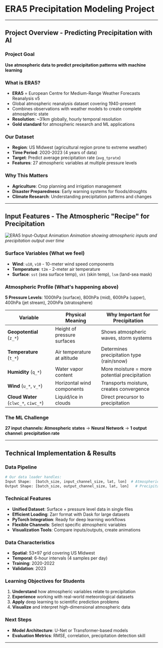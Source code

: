 # ERA5 Precipitation Modeling Project

---

## Project Overview - Predicting Precipitation with AI

### **Project Goal**
**Use atmospheric data to predict precipitation patterns with machine learning**

### **What is ERA5?**
- **ERA5** = European Centre for Medium-Range Weather Forecasts Reanalysis v5
- Global atmospheric reanalysis dataset covering 1940-present
- Combines observations with weather models to create complete atmospheric state
- **Resolution**: ~31km globally, hourly temporal resolution
- **Gold standard** for atmospheric research and ML applications

### **Our Dataset**
- **Region**: US Midwest (agricultural region prone to extreme weather)
- **Time Period**: 2020-2023 (4 years of data)
- **Target**: Predict average precipitation rate (`avg_tprate`)
- **Features**: 27 atmospheric variables at multiple pressure levels

### **Why This Matters**
- **Agriculture**: Crop planning and irrigation management
- **Disaster Preparedness**: Early warning systems for floods/droughts
- **Climate Research**: Understanding precipitation patterns and changes

---

## Input Features - The Atmospheric "Recipe" for Precipitation

![ERA5 Input-Output Animation](https://github.com/XuShaoming/ai_for_earth_era5/tree/master/visualization_outputs/.ipynb_checkpoints/animation_input_output_8frames.gif)
*Animation showing atmospheric inputs and precipitation output over time*

### **Surface Variables** (What we feel)
- **Wind**: `u10`, `v10` - 10-meter wind speed components
- **Temperature**: `t2m` - 2-meter air temperature  
- **Surface**: `sst` (sea surface temp), `skt` (skin temp), `lsm` (land-sea mask)

### **Atmospheric Profile** (What's happening above)
**5 Pressure Levels**: 1000hPa (surface), 800hPa (mid), 600hPa (upper), 400hPa (jet stream), 200hPa (stratosphere)

| Variable | Physical Meaning | Why Important for Precipitation |
|----------|------------------|--------------------------------|
| **Geopotential** (`z_*`) | Height of pressure surfaces | Shows atmospheric waves, storm systems |
| **Temperature** (`t_*`) | Air temperature at altitude | Determines precipitation type (rain/snow) |
| **Humidity** (`q_*`) | Water vapor content | More moisture = more potential precipitation |
| **Wind** (`u_*`, `v_*`) | Horizontal wind components | Transports moisture, creates convergence |
| **Cloud Water** (`clwc_*`, `ciwc_*`) | Liquid/ice in clouds | Direct precursor to precipitation |

### **The ML Challenge**
**27 input channels: Atmospheric states** → **Neural Network** → **1 output channel: precipitation rate**

---

## Technical Implementation & Results

### **Data Pipeline**
```python
# Our data loader handles:
Input Shape:  [batch_size, input_channel_size, lat, lon]  # Atmospheric state
Output Shape: [batch_size, output_channel_size, lat, lon]   # Precipitation map
```

###  **Technical Features**
- **Unified Dataset**: Surface + pressure level data in single files
- **Efficient Loading**: Zarr format with Dask for large datasets
- **PyTorch Integration**: Ready for deep learning workflows
- **Flexible Channels**: Select specific atmospheric variables
- **Visualization Tools**: Compare inputs/outputs, create animations

### **Data Characteristics**
- **Spatial**: 53×97 grid covering US Midwest
- **Temporal**: 6-hour intervals (4 samples per day)
- **Training**: 2020-2022
- **Validation**: 2023

### **Learning Objectives for Students**
1. **Understand** how atmospheric variables relate to precipitation
2. **Experience** working with real-world meteorological datasets
3. **Apply** deep learning to scientific prediction problems
4. **Visualize** and interpret high-dimensional atmospheric data

### **Next Steps**
- **Model Architecture**:  U-Net or Transformer-based models
- **Evaluation Metrics**: RMSE, correlation, precipitation detection skill
---

<!-- ## Presentation Tips (10-minute timing)
- **Slide 1**: 3 minutes - Focus on motivation and ERA5 importance
- **Slide 2**: 4 minutes - Explain variables and their physical meaning
- **Slide 3**: 2 minutes - Technical overview and learning objectives  
- **Slide 4**: 1 minute - Quick demo or questions

### Key Talking Points:
1. **Start with impact**: "Weather affects everything - agriculture, disasters, daily life"
2. **Make it relatable**: "Think about checking weather apps - this is the data behind them"
3. **Emphasize scale**: "27 variables, 4 years, millions of data points"
4. **Connect to ML**: "Perfect example of supervised learning with spatial data"
5. **End with excitement**: "You could improve weather forecasting!" -->
